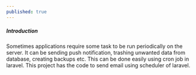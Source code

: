```yaml
---
published: true
---
```

##### Introduction

Sometimes applications require some task to be run periodically on the server. It can be sending push notification, trashing unwanted data from database, creating backups etc. This can be done easily using cron job in laravel. This project has the code to send email using scheduler of laravel.
